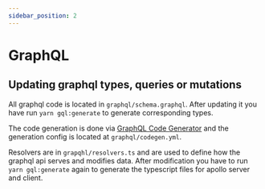 ```yaml
---
sidebar_position: 2
---
```


# GraphQL

## Updating graphql types, queries or mutations 

All graphql code is located in `graphql/schema.graphql`. After updating it you have run `yarn gql:generate` to generate
corresponding types.

The code generation is done via [GraphQL Code Generator](https://www.graphql-code-generator.com/docs/getting-started)
and the generation config is located at `graphql/codegen.yml`.

Resolvers are in `grapqhl/resolvers.ts` and are used to define how the graphql api serves and modifies data. After
modification you have to run `yarn gql:generate` again to generate the typescript files for apollo server and client.
